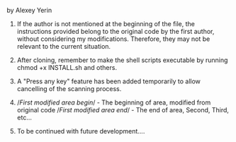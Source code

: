 by Alexey Yerin

1. If the author is not mentioned at the beginning of the file, the instructions provided belong to the original code by the first author, without considering my modifications. Therefore, they may not be relevant to the current situation.

2. After cloning, remember to make the shell scripts executable by running chmod +x INSTALL.sh and others.

3. A "Press any key" feature has been added temporarily to allow cancelling of the scanning process.

4.  /*First modified area begin*/ - The beginning of area, modified from original code
    /*First modified area end*/   - The end of area, Second, Third, etc...

5. To be continued with future development....